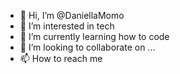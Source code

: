 - 👋 Hi, I’m @DaniellaMomo
- 👀 I’m interested in tech
- 🌱 I’m currently learning how to code 
- 💞️ I’m looking to collaborate on ...
- 📫 How to reach me

<!---
DaniellaMomo/DaniellaMomo is a ✨ special ✨ repository because its `README.md` (this file) appears on your GitHub profile.
You can click the Preview link to take a look at your changes.
--->
